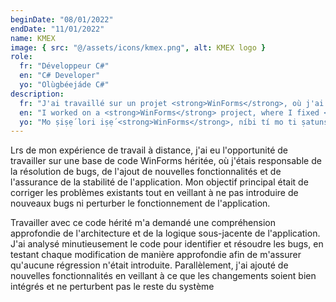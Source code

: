 ```yaml
---
beginDate: "08/01/2022"
endDate: "11/01/2022"
name: KMEX
image: { src: "@/assets/icons/kmex.png", alt: KMEX logo }
role:
  fr: "Développeur C#"
  en: "C# Developer"
  yo: "Olùgbéejáde C#"
description:
  fr: "J'ai travaillé sur un projet <strong>WinForms</strong>, où j'ai corrigé des <strong>bugs</strong> liés au use after free, ajouté de <strong>nouvelles fonctionnalités</strong>. J'ai analysé en profondeur l'architecture du code pour identifier et résoudre les problèmes tout en évitant toute régression."
  en: "I worked on a <strong>WinForms</strong> project, where I fixed <strong>bugs</strong> related to use after free, added <strong>new features</strong>. I deeply analyzed the code architecture to identify and resolve issues while avoiding any regressions."
  yo: "Mo ṣiṣẹ́ lori iṣẹ́ <strong>WinForms</strong>, níbi tí mo ti ṣatunṣe àwọn <strong>àṣìṣe</strong> tó ní í ṣe pẹ̀lú use after free, fi <strong>àwọn ànfààní tuntun</strong> kun. Mo ṣe àyẹ̀wò jinlẹ̀ sí ẹ̀kọ́ ìkọ̀lé kóòdù láti mọ̀ àti ṣàtúnṣe àwọn ìṣòro nígbà tí mo ń yago fún àwọn ìṣòro tuntun."
---
```


Lrs de mon expérience de travail à distance, j'ai eu l'opportunité de travailler sur une base de code WinForms héritée, où j'étais responsable de la résolution de bugs, de l'ajout de nouvelles fonctionnalités et de l'assurance de la stabilité de l'application. Mon objectif principal était de corriger les problèmes existants tout en veillant à ne pas introduire de nouveaux bugs ni perturber le fonctionnement de l'application.

Travailler avec ce code hérité m'a demandé une compréhension approfondie de l'architecture et de la logique sous-jacente de l'application. J'ai analysé minutieusement le code pour identifier et résoudre les bugs, en testant chaque modification de manière approfondie afin de m'assurer qu'aucune régression n'était introduite. Parallèlement, j'ai ajouté de nouvelles fonctionnalités en veillant à ce que les changements soient bien intégrés et ne perturbent pas le reste du système
